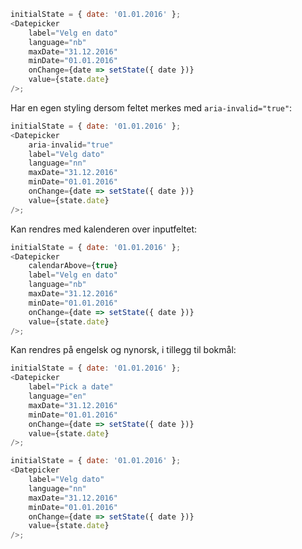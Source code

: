 ```js
initialState = { date: '01.01.2016' };
<Datepicker
    label="Velg en dato"
    language="nb"
    maxDate="31.12.2016"
    minDate="01.01.2016"
    onChange={date => setState({ date })}
    value={state.date}
/>;
```

Har en egen styling dersom feltet merkes med `aria-invalid="true"`:

```js
initialState = { date: '01.01.2016' };
<Datepicker
    aria-invalid="true"
    label="Velg dato"
    language="nn"
    maxDate="31.12.2016"
    minDate="01.01.2016"
    onChange={date => setState({ date })}
    value={state.date}
/>;
```

Kan rendres med kalenderen over inputfeltet:

```js
initialState = { date: '01.01.2016' };
<Datepicker
    calendarAbove={true}
    label="Velg en dato"
    language="nb"
    maxDate="31.12.2016"
    minDate="01.01.2016"
    onChange={date => setState({ date })}
    value={state.date}
/>;
```

Kan rendres på engelsk og nynorsk, i tillegg til bokmål:

```js
initialState = { date: '01.01.2016' };
<Datepicker
    label="Pick a date"
    language="en"
    maxDate="31.12.2016"
    minDate="01.01.2016"
    onChange={date => setState({ date })}
    value={state.date}
/>;
```

```js
initialState = { date: '01.01.2016' };
<Datepicker
    label="Velg dato"
    language="nn"
    maxDate="31.12.2016"
    minDate="01.01.2016"
    onChange={date => setState({ date })}
    value={state.date}
/>;
```
